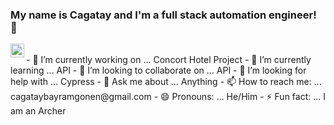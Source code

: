### My name is Cagatay and I'm a full stack automation engineer! 👋
<a href="https://www.linkedin.com/in/çağatay-b-gönen-70ba6b173">
  <img align="left" alt="Cagatay's LinkedIN" width="22px" src="https://cdn.jsdelivr.net/npm/simple-icons@v5/icons/linkedin.svg" />
</a>
</br>
- 🔭 I’m currently working on ... Concort Hotel Project
- 🌱 I’m currently learning ... API
- 👯 I’m looking to collaborate on ... API
- 🤔 I’m looking for help with ... Cypress
- 💬 Ask me about ... Anything
- 📫 How to reach me: ... cagataybayramgonen@gmail.com
- 😄 Pronouns: ... He/Him
- ⚡ Fun fact: ... I am an Archer

